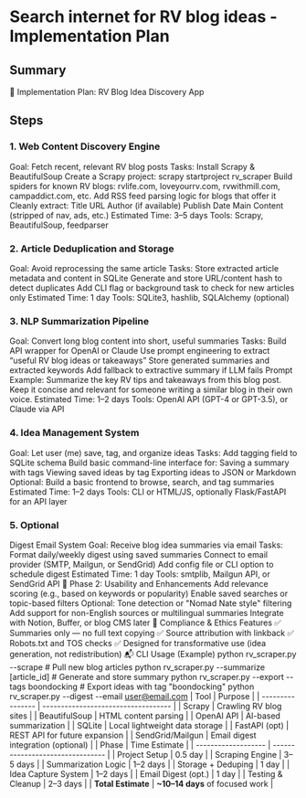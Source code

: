 # Search internet for RV blog ideas - Implementation Plan

## Summary
🔧 Implementation Plan: RV Blog Idea Discovery App

## Steps

### 1. Web Content Discovery Engine
Goal: Fetch recent, relevant RV blog posts Tasks: Install Scrapy & BeautifulSoup Create a Scrapy project: scrapy startproject rv_scraper Build spiders for known RV blogs: rvlife.com, loveyourrv.com, rvwithmill.com, campaddict.com, etc. Add RSS feed parsing logic for blogs that offer it Cleanly extract: Title URL Author (if available) Publish Date Main Content (stripped of nav, ads, etc.) Estimated Time: 3–5 days Tools: Scrapy, BeautifulSoup, feedparser

### 2. Article Deduplication and Storage
Goal: Avoid reprocessing the same article Tasks: Store extracted article metadata and content in SQLite Generate and store URL/content hash to detect duplicates Add CLI flag or background task to check for new articles only Estimated Time: 1 day Tools: SQLite3, hashlib, SQLAlchemy (optional)

### 3. NLP Summarization Pipeline
Goal: Convert long blog content into short, useful summaries Tasks: Build API wrapper for OpenAI or Claude Use prompt engineering to extract “useful RV blog ideas or takeaways” Store generated summaries and extracted keywords Add fallback to extractive summary if LLM fails Prompt Example: Summarize the key RV tips and takeaways from this blog post. Keep it concise and relevant for someone writing a similar blog in their own voice. Estimated Time: 1–2 days Tools: OpenAI API (GPT-4 or GPT-3.5), or Claude via API

### 4. Idea Management System
Goal: Let user (me) save, tag, and organize ideas Tasks: Add tagging field to SQLite schema Build basic command-line interface for: Saving a summary with tags Viewing saved ideas by tag Exporting ideas to JSON or Markdown Optional: Build a basic frontend to browse, search, and tag summaries Estimated Time: 1–2 days Tools: CLI or HTML/JS, optionally Flask/FastAPI for an API layer

### 5. Optional
Digest Email System Goal: Receive blog idea summaries via email Tasks: Format daily/weekly digest using saved summaries Connect to email provider (SMTP, Mailgun, or SendGrid) Add config file or CLI option to schedule digest Estimated Time: 1 day Tools: smtplib, Mailgun API, or SendGrid API 🔁 Phase 2: Usability and Enhancements Add relevance scoring (e.g., based on keywords or popularity) Enable saved searches or topic-based filters Optional: Tone detection or "Nomad Nate style" filtering Add support for non-English sources or multilingual summaries Integrate with Notion, Buffer, or blog CMS later 🔐 Compliance & Ethics Features ✅ Summaries only — no full text copying ✅ Source attribution with linkback ✅ Robots.txt and TOS checks ✅ Designed for transformative use (idea generation, not redistribution) 📬 CLI Usage (Example) python rv_scraper.py --scrape                     # Pull new blog articles python rv_scraper.py --summarize [article_id]     # Generate and store summary python rv_scraper.py --export --tags boondocking  # Export ideas with tag "boondocking" python rv_scraper.py --digest --email user@email.com | Tool             | Purpose                             | | ---------------- | ----------------------------------- | | Scrapy           | Crawling RV blog sites              | | BeautifulSoup    | HTML content parsing                | | OpenAI API       | AI-based summarization              | | SQLite           | Local lightweight data storage      | | FastAPI (opt)    | REST API for future expansion       | | SendGrid/Mailgun | Email digest integration (optional) | | Phase               | Time Estimate                    | | ------------------- | -------------------------------- | | Project Setup       | 0.5 day                          | | Scraping Engine     | 3–5 days                         | | Summarization Logic | 1–2 days                         | | Storage + Deduping  | 1 day                            | | Idea Capture System | 1–2 days                         | | Email Digest (opt.) | 1 day                            | | Testing & Cleanup   | 2–3 days                         | | **Total Estimate**  | **\~10–14 days** of focused work |

